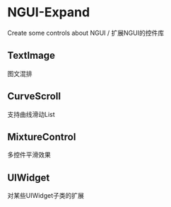 # NGUI-Expand
Create some controls about NGUI / 扩展NGUI的控件库

## TextImage 
图文混排

## CurveScroll 
支持曲线滑动List

## MixtureControl 
多控件平滑效果

## UIWidget 
对某些UIWidget子类的扩展
